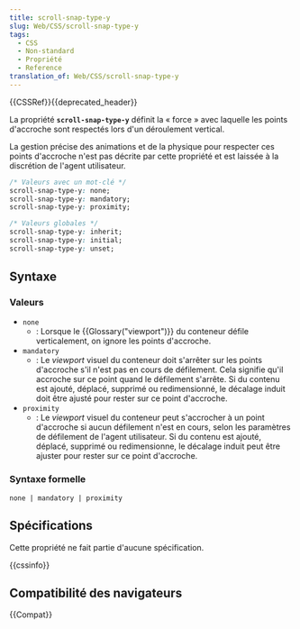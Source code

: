 ```yaml
---
title: scroll-snap-type-y
slug: Web/CSS/scroll-snap-type-y
tags:
  - CSS
  - Non-standard
  - Propriété
  - Reference
translation_of: Web/CSS/scroll-snap-type-y
---
```


{{CSSRef}}{{deprecated_header}}

La propriété **`scroll-snap-type-y`** définit la « force » avec laquelle les points d'accroche sont respectés lors d'un déroulement vertical.

La gestion précise des animations et de la physique pour respecter ces points d'accroche n'est pas décrite par cette propriété et est laissée à la discrétion de l'agent utilisateur.

```css
/* Valeurs avec un mot-clé */
scroll-snap-type-y: none;
scroll-snap-type-y: mandatory;
scroll-snap-type-y: proximity;

/* Valeurs globales */
scroll-snap-type-y: inherit;
scroll-snap-type-y: initial;
scroll-snap-type-y: unset;
```

## Syntaxe

### Valeurs

- `none`
  - : Lorsque le {{Glossary("viewport")}} du conteneur défile verticalement, on ignore les points d'accroche.
- `mandatory`
  - : Le _viewport_ visuel du conteneur doit s'arrêter sur les points d'accroche s'il n'est pas en cours de défilement. Cela signifie qu'il accroche sur ce point quand le défilement s'arrête. Si du contenu est ajouté, déplacé, supprimé ou redimensionné, le décalage induit doit être ajusté pour rester sur ce point d'accroche.
- `proximity`
  - : Le _viewport_ visuel du conteneur peut s'accrocher à un point d'accroche si aucun défilement n'est en cours, selon les paramètres de défilement de l'agent utilisateur. Si du contenu est ajouté, déplacé, supprimé ou redimensionne, le décalage induit peut être ajuster pour rester sur ce point d'accroche.

### Syntaxe formelle

```
none | mandatory | proximity
```

## Spécifications

Cette propriété ne fait partie d'aucune spécification.

{{cssinfo}}

## Compatibilité des navigateurs

{{Compat}}
